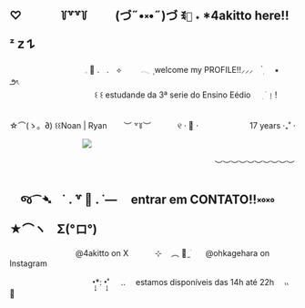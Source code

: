## ♡ ㅤㅤㅤ  ꒦꒷꒷꒦ ㅤㅤ (づ˶•༝•˶)づ ꉂ`🍥` ˖ *4akitto here!! ᶻ 𝗓 𐰁
ㅤㅤㅤㅤㅤㅤㅤㅤㅤㅤ     𓈒 🐇  .ㅤ.ㅤ⟡ ㅤㅤ 𓂃  ۪  welcome my PROFILE!!⸝⸝⸝ㅤ  ๋࣭ ㅤ ⭑  ㅤㅤ౨ৎㅤㅤㅤㅤㅤㅤㅤㅤㅤㅤ   ㅤㅤㅤㅤㅤㅤㅤㅤㅤㅤ   ㅤㅤㅤㅤㅤㅤㅤㅤㅤㅤ   ㅤㅤㅤㅤㅤㅤㅤㅤㅤㅤ   ㅤㅤㅤㅤㅤㅤㅤ    ꒰  ꒰   estudande da 3ª serie do Ensino Eédio ㅤ   ִ           ࣪        ﹗!     
ㅤ    ㅤㅤ   ㅤㅤㅤㅤㅤㅤㅤㅤㅤㅤ   ㅤㅤㅤㅤㅤㅤㅤㅤㅤㅤ   

  ☆⌒(ゝ。∂)  ꒰꒰Noan | Ryan ㅤㅤ︶ ꒷꒦︶ ㅤㅤㅤ ୧  ‧ 🎐 ⋅ㅤㅤㅤㅤㅤㅤㅤ17 years   ‧₊˚ ⋅  

  
  ㅤㅤㅤ  ㅤㅤㅤ  ㅤㅤㅤ  ![](https://media.tenor.com/DjdHtCFUEooAAAAi/alastor-hazbin-hotel.gif)

ㅤㅤㅤㅤㅤㅤㅤㅤㅤㅤㅤㅤㅤㅤㅤㅤㅤㅤㅤㅤㅤㅤㅤㅤㅤㅤㅤㅤ︶︶︶︶︶︶︶︶︶︶
##   ㅤજ⁀➴ㅤ˙ . ꒷ 📍 . ˙—ㅤ entrar em CONTATO!!༝༚༝༚ㅤ★⌒ヽㅤΣ(°ロ°)
ㅤㅤㅤㅤㅤㅤㅤㅤㅤ@4akitto on X ㅤㅤㅤ ⊹ㅤ  ︵      🧤 ̼        ֹㅤㅤ@ohkagehara on Instagram

ㅤㅤㅤㅤㅤㅤㅤㅤㅤㅤㅤ •̩̩͙*: •̩̩͙˚⠀⠀..  estamos disponíveis das 14h até 22h    ៶៶⠀  🥞ㅤㅤㅤㅤㅤㅤㅤㅤㅤ
  
